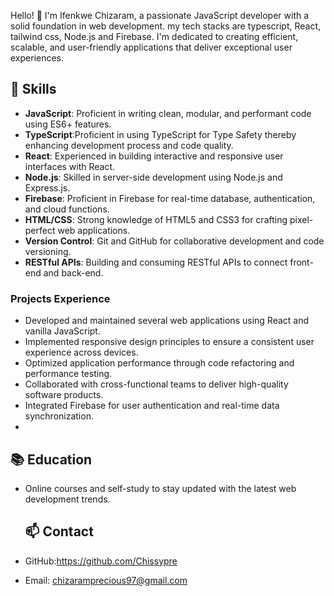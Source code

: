 Hello! 👋 I'm Ifenkwe Chizaram, a passionate JavaScript developer with a solid foundation in web development. my tech stacks are typescript, React, tailwind css, Node.js and Firebase.
I'm dedicated to creating efficient, scalable, and user-friendly applications that deliver exceptional user experiences.

## 🔧 Skills

- **JavaScript**: Proficient in writing clean, modular, and performant code using ES6+ features.
- **TypeScript**:Proficient in using TypeScript for Type Safety thereby enhancing development process and code quality.
- **React**: Experienced in building interactive and responsive user interfaces with React.
- **Node.js**: Skilled in server-side development using Node.js and Express.js.
- **Firebase**: Proficient in Firebase for real-time database, authentication, and cloud functions.
- **HTML/CSS**: Strong knowledge of HTML5 and CSS3 for crafting pixel-perfect web applications.
- **Version Control**: Git and GitHub for collaborative development and code versioning.
- **RESTful APIs**: Building and consuming RESTful APIs to connect front-end and back-end.
  
###  Projects Experience
- Developed and maintained several web applications using React and vanilla JavaScript.
- Implemented responsive design principles to ensure a consistent user experience across devices.
- Optimized application performance through code refactoring and performance testing.
- Collaborated with cross-functional teams to deliver high-quality software products.
- Integrated Firebase for user authentication and real-time data synchronization.
- 
## 📚 Education
- Online courses and self-study to stay updated with the latest web development trends.

  ## 📫 Contact

- GitHub:https://github.com/Chissypre
- Email: chizaramprecious97@gmail.com





